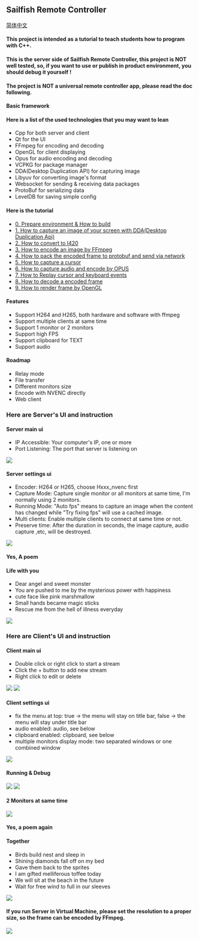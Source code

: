 ## Sailfish Remote Controller

[简体中文](README_CN.md)

#### This project is intended as a tutorial to teach students how to program with C++.
#### This is the server side of Sailfish Remote Controller, this project is NOT well tested, so, if you want to use or publish in product environment, you should debug it yourself !  
#### The project is NOT a universal remote controller app, please read the doc following. 

#### Basic framework

#### Here is a list of the used technologies that you may want to lean 
- Cpp for both server and client
- Qt for the UI
- FFmpeg for encoding and decoding
- OpenGL for client displaying
- Opus for audio encoding and decoding
- VCPKG for package manager
- DDA(Desktop Duplication API) for capturing image
- Libyuv for converting image's format
- Websocket for sending & receiving data packages
- ProtoBuf for serializing data
- LevelDB for saving simple config

#### Here is the tutorial
- [0. Prepare environment & How to build ](docs/0_Prepare.md)
- [1. How to capture an image of your screen with DDA(Desktop Duplication Api)](docs/1_Capture_screen.md)
- [2. How to convert to I420](docs/2_Convert_to_I420.md)
- [3. How to encode an image by FFmpeg](docs/3_FFmpeg_encoder.md)
- [4. How to pack the encoded frame to protobuf and send via network](docs/4_Pack_to_Protobuf.md)
- [5. How to capture a cursor](docs/5_Capture_cursor.md)
- [6. How to capture audio and encode by OPUS](docs/6_Capture_audio.md)
- [7. How to Replay cursor and keyboard events](docs/7_Replay.md)
- [8. How to decode a encoded frame](docs/8_Decode.md)
- [9. How to render frame by OpenGL](docs/9_Render_OpenGL.md)

#### Features  
- Support H264 and H265, both hardware and software with ffmpeg
- Support multiple clients at same time
- Support 1 monitor or 2 monitors
- Support high FPS
- Support clipboard for TEXT
- Support audio

#### Roadmap
- Relay mode
- File transfer
- Different monitors size
- Encode with NVENC directly
- Web client

### Here are Server's UI and instruction
#### Server main ui
- IP Accessible: Your computer's IP, one or more
- Port Listening: The port that server is listening on

![](images/main_ui.png)

#### Server settings ui
- Encoder: H264 or H265, choose Hxxx_nvenc first
- Capture Mode: Capture single monitor or all monitors at same time, I'm normally using 2 monitors.
- Running Mode: "Auto fps" means to capture an image when the content has changed while "Try fixing fps" will use a cached image.
- Multi clients: Enable multiple clients to connect at same time or not.
- Preserve time: After the duration in seconds, the image capture, audio capture ,etc, will be destroyed.

![](images/main_ui_settings.png)
#### Yes, A poem
#### Life with you
- Dear angel and sweet monster
- You are pushed to me by the mysterious power with happiness
- cute face like pink marshmallow
- Small hands became magic sticks
- Rescue me from the hell of illness everyday

![](images/main_ui_poem.png)

### Here are Client's UI and instruction

#### Client main ui
- Double click or right click to start a stream
- Click the + button to add new stream
- Right click to edit or delete

![](images/client_main.png)
![](images/client_main_add.png)

#### Client settings ui
- fix the menu at top: true -> the menu will stay on title bar, false -> the menu will stay under title bar
- audio enabled: audio, see below
- clipboard enabled: clipboard, see below
- multiple monitors display mode: two separated windows or one combined window

![](images/client_main_settings.png)

#### Running & Debug
![](images/client_operator.png)
![](images/client_debug.png)

#### 2 Monitors at same time
![](images/client_2_separated.png)

#### Yes, a poem again
#### Together
- Birds build nest and sleep in
- Shining diamonds fall off on my bed
- Gave them back to the sprites
- I am gifted melliferous toffee today
- We will sit at the beach in the future
- Wait for free wind to full in our sleeves


![](images/client_poem.png)

#### If you run Server in Virtual Machine, please set the resolution to a proper size, so the frame can be encoded by FFmpeg.
![](images/VM_Settings.png)